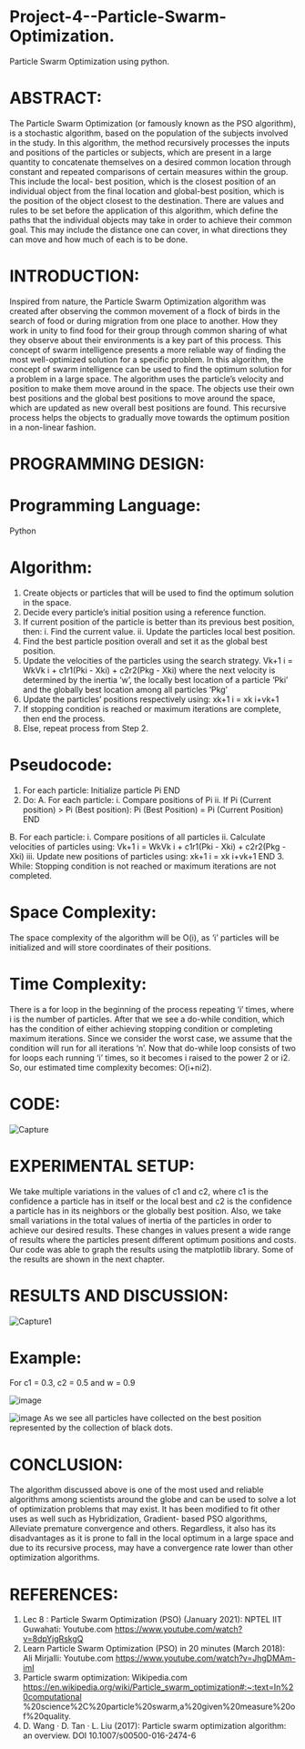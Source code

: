# Project-4--Particle-Swarm-Optimization.
Particle Swarm Optimization using python.

# ABSTRACT:
 
 
The Particle Swarm Optimization (or famously known as the PSO algorithm), is a stochastic algorithm, based on the population of the subjects involved in the study. In this algorithm, the method recursively processes the inputs and positions of the particles or subjects, which are present in a large quantity to concatenate themselves on a desired common location through constant and repeated comparisons of certain measures within the group. This include the local- best position, which is the closest position of an individual object from the final location and global-best position, which is the position of the object closest to the destination. There are values and rules to be set before the application of this algorithm, which define the paths that the individual objects may take in order to achieve their common goal. This may include the distance one can cover, in what directions they can move and how much of each is to be done.

# INTRODUCTION:
Inspired from nature, the Particle Swarm Optimization algorithm was created after observing the common movement of a flock of birds in the search of food or during migration from one place to another. How they work in unity to find food for their group through common sharing of what they observe about their environments is a key part of this process. This concept of swarm intelligence presents a more reliable way of finding the most well-optimized solution for a specific problem. In this algorithm, the concept of swarm intelligence can be used to find the optimum solution for a problem in a large space. The algorithm uses the particle’s velocity and position to make them move around in the space. The objects use their own best positions and the global best positions to move around the space, which are updated as new overall best positions are found. This recursive process helps the objects to gradually move towards the optimum position in a non-linear fashion.

# PROGRAMMING DESIGN:

# Programming Language: 
Python
 
# Algorithm:
1.	Create objects or particles that will be used to find the optimum solution in the space.
2.	Decide every particle’s initial position using a reference function.
3.	If current position of the particle is better than its previous best position, then:
i.	Find the current value.
ii.	Update the particles local best position.
4.	Find the best particle position overall and set it as the global best position.
5.	Update the velocities of the particles using the search strategy.
Vk+1 i = WkVk i + c1r1(Pki - Xki) + c2r2(Pkg - Xki)
where the next velocity is determined by the inertia ‘w’, the locally best location of a particle ‘Pki’ and the globally best location among all particles ‘Pkg’
6.	Update the particles’ positions respectively using:
xk+1 i = xk i+vk+1
7.	If stopping condition is reached or maximum iterations are complete, then end the process.
8.	Else, repeat process from Step 2.


# Pseudocode:
1.	For each particle:
Initialize particle Pi
END
2.	Do:
A.	For each particle:
i.    Compare positions of Pi
ii. If Pi (Current position) > Pi (Best position):
Pi (Best Position) = Pi (Current Position)
END

B.	For each particle:
i.	Compare positions of all particles
ii.	Calculate velocities of particles using:
Vk+1 i = WkVk i + c1r1(Pki - Xki) + c2r2(Pkg - Xki)
iii.	Update new positions of particles using:
xk+1 i = xk i+vk+1
END
3.	While: Stopping condition is not reached or maximum iterations are not completed.


# Space Complexity:
The space complexity of the algorithm will be O(i), as ‘i’ particles will be initialized and will store coordinates of their positions.
 
# Time Complexity:
There is a for loop in the beginning of the process repeating ‘i’ times, where i is the number of particles. After that we see a do-while condition, which has the condition of either achieving stopping condition or completing maximum iterations. Since we consider the worst case, we assume that the condition will run for all iterations ‘n’. Now that do-while loop consists of two for loops each running ‘i’ times, so it becomes i raised to the power 2 or i2. So, our estimated time complexity becomes: O(i+ni2).


# CODE:
![Capture](https://user-images.githubusercontent.com/92660593/193565768-ba56947b-6e63-43ec-877b-d009bf41843a.PNG)


# EXPERIMENTAL SETUP:
We take multiple variations in the values of c1 and c2, where c1 is the confidence a particle has in itself or the local best and c2 is the confidence a particle has in its neighbors or the globally best position. Also, we take small variations in the total values of inertia of the particles in order to achieve our desired results. These changes in values present a wide range of results where the particles present different optimum positions and costs. Our code was able to graph the results using the matplotlib library. Some of the results are shown in the next chapter.
# RESULTS AND DISCUSSION:
![Capture1](https://user-images.githubusercontent.com/92660593/193565814-75bb28b4-460b-485f-a1aa-063861e04863.PNG)


# Example:
For c1 = 0.3, c2 = 0.5 and w = 0.9

![image](https://user-images.githubusercontent.com/92660593/193565871-a948effb-f826-4b28-9586-dcc610d5dc91.png)

![image](https://user-images.githubusercontent.com/92660593/193565895-30e61da1-c59d-4e0a-8085-48dbc86e77eb.png)
As we see all particles have collected on the best position represented by the collection of black dots.
 
# CONCLUSION:
The algorithm discussed above is one of the most used and reliable algorithms among scientists around the globe and can be used to solve a lot of optimization problems that may exist. It has been modified to fit other uses as well such as Hybridization, Gradient- based PSO algorithms, Alleviate premature convergence and others. Regardless, it also has its disadvantages as it is prone to fall in the local optimum in a large space and due to its recursive process, may have a convergence rate lower than other optimization algorithms.
# REFERENCES:
1.	Lec 8 : Particle Swarm Optimization (PSO) (January 2021): NPTEL IIT Guwahati:
Youtube.com https://www.youtube.com/watch?v=8dpYjgRskgQ
2.	Learn Particle Swarm Optimization (PSO) in 20 minutes (March 2018): Ali Mirjalli:
Youtube.com https://www.youtube.com/watch?v=JhgDMAm-imI
3.	Particle swarm optimization: Wikipedia.com
https://en.wikipedia.org/wiki/Particle_swarm_optimization#:~:text=In%20computational
%20science%2C%20particle%20swarm,a%20given%20measure%20of%20quality.
4.	D. Wang · D. Tan · L. Liu (2017): Particle swarm optimization algorithm: an overview.
DOI 10.1007/s00500-016-2474-6
